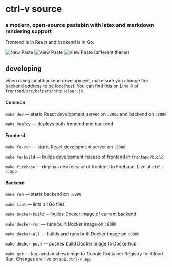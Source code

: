 # ctrl-v source
### a modern, open-source pastebin with latex and markdown rendering support

Frontend is in React and backend is in Go.

![New Paste](https://user-images.githubusercontent.com/23178940/82101247-e4848a00-96c0-11ea-99c3-a2cd301c52bb.png)
![View Paste](https://user-images.githubusercontent.com/23178940/82101258-e9493e00-96c0-11ea-98ec-595f5f6f8b1d.png)
![View Paste (different theme)](https://user-images.githubusercontent.com/23178940/82101261-ea7a6b00-96c0-11ea-9cf1-9b81883ab9f5.png)

## developing
when doing local backend development, make sure you change the backend address to be localhost. You can find this on Line 4 of `frontend/src/helpers/httpHelper.js`

#### Common
`make dev` &mdash; starts React development server on `:3000` and backend on `:8080`

`make deploy` &mdash; deploys both frontend and backend

#### Frontend
`make fe-run` &mdash; starts React development server on `:3000`

`make fe-build` &mdash; builds development release of frontend in `frontend/build`

`make firebase` &mdash; deploys dev release of frontend to Firebase. Live at `ctrl-v.app`

#### Backend
`make run` &mdash; starts backend on `:8080`

`make lint` &mdash; lints all Go files 

`make docker-build` &mdash; builds Docker image of current backend

`make docker-run` &mdash; runs built Docker image on `:8080`

`make docker-all` &mdash; builds and runs built Docker image on `:8080`

`make docker-push` &mdash; pushes build Docker image to Dockerhub

`make gcr` &mdash; tags and pushes iamge to Google Container Registry for Cloud Run. Changes are live on `api.ctrl-v.app`
